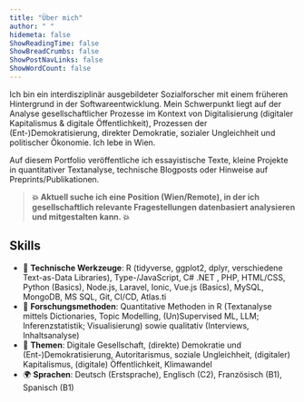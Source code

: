 ```yaml
---
title: "Über mich"
author: " "
hidemeta: false
ShowReadingTime: false
ShowBreadCrumbs: false
ShowPostNavLinks: false
ShowWordCount: false
---
```


Ich bin ein interdisziplinär ausgebildeter Sozialforscher mit einem früheren Hintergrund in der Softwareentwicklung. Mein Schwerpunkt liegt auf der Analyse gesellschaftlicher Prozesse im 
Kontext von Digitalisierung (digitaler Kapitalismus & digitale Öffentlichkeit), Prozessen der (Ent-)Demokratisierung, direkter Demokratie, sozialer Ungleichheit und politischer Ökonomie. Ich lebe in Wien.

<!--Durch mein Studium der Sozialen Arbeit (BSc) und Soziologie (MA), einer Ausbildung als Softwareentwickler sowie meiner Praxiserfahrung in unterschiedlichen Bereichen der Sozialen Arbeit (ca. 8 Jahre), der Softwareentwicklung (ca. 9 Jahre) und als soziologischer Hilfsassistent an der Uni (2 Jahre), 
bringe ich fundiertes Feldverständnis und ein breites Wissens- und Erfahrungsspektrum mit.-->

Auf diesem Portfolio veröffentliche ich essayistische Texte, kleine Projekte in quantitativer Textanalyse, technische Blogposts oder Hinweise auf Preprints/Publikationen.

> **:boom: Aktuell suche ich eine Position (Wien/Remote), in der ich gesellschaftlich relevante Fragestellungen datenbasiert analysieren und mitgestalten kann. :boom:**


## Skills

- 🧰 **Technische Werkzeuge**: R (tidyverse, ggplot2, dplyr, verschiedene Text-as-Data Libraries), Type-/JavaScript, C# .NET , PHP, HTML/CSS, Python (Basics), Node.js, Laravel, Ionic, Vue.js (Basics), MySQL, MongoDB, MS SQL, Git, CI/CD, Atlas.ti
- 🧰 **Forschungsmethoden**: Quantitative Methoden in R (Textanalyse mittels Dictionaries, Topic Modelling, (Un)Supervised ML, LLM; Inferenzstatistik; Visualisierung) sowie qualitativ (Interviews, Inhaltsanalyse)
- 💬 **Themen**: Digitale Gesellschaft, (direkte) Demokratie und (Ent-)Demokratisierung, Autoritarismus, soziale Ungleichheit, (digitaler) Kapitalismus, (digitale) Öffentlichkeit, Klimawandel
- 🌍 **Sprachen**: Deutsch (Erstsprache), Englisch (C2), Französisch (B1), Spanisch (B1)